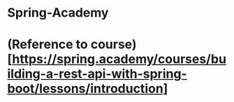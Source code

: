 # Spring-Academy

# (Reference to course)[https://spring.academy/courses/building-a-rest-api-with-spring-boot/lessons/introduction]
